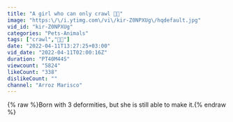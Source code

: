 ```yaml
---
title: "A girl who can only crawl 🌸🌹"
image: "https:\/\/i.ytimg.com\/vi\/kir-Z0NPXUg\/hqdefault.jpg"
vid_id: "kir-Z0NPXUg"
categories: "Pets-Animals"
tags: ["crawl","🌸🌹"]
date: "2022-04-11T13:27:25+03:00"
vid_date: "2022-04-11T02:00:16Z"
duration: "PT40M44S"
viewcount: "5824"
likeCount: "338"
dislikeCount: ""
channel: "Arroz Marisco"
---
```

{% raw %}Born with 3 deformities, but she is still able to make it.{% endraw %}
